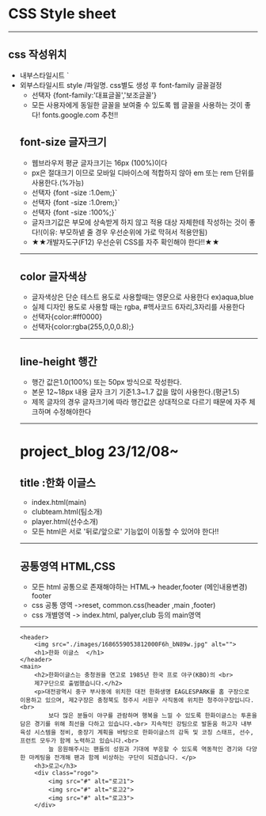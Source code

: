 # CSS Style sheet
-----
## css 작성위치
* 내부스타일시트 <head><style>여기작성</style></head>`
* 외부스타일시트 style /파일명. css별도 생성 후 
    <link rel="stylesheet" href="./styles/파일명.css>`
    ----------
## font-family 글꼴걸정
* 선택자 {font-family:'대표글꼴','보조글꼴'}
* 모든 사용자에게 동일한 글꼴을 보여줄 수 있도록 웹 글꼴을 사용하는 것이 좋다! 
  fonts.google.com 추천!!
## font-size 글자크기
* 웹브라우저 평균 글자크기는 16px (100%)이다
* px은 절대크기 이므로 모바일 디바이스에 적합하지 않아 em 또는 rem 단위를 사용한다.(%가능)
* 선택자 {font -size :1.0em;}`
* 선택자 {font -size :1.0rem;}`
* 선택자 {font -size :100%;}`
* 글자크기값은 부모에 상속받게 하지 않고 적용 대상 자체한테 작성하는 것이 좋다!(이유: 부모하넽 줄 경우 우선순위에 가로 막혀서 적용안됨)
* ★★개발자도구(F12) 우선순위 CSS를 자주 확인해야 한다!!★★
-----
## color 글자색상
* 글자색상은 단순 테스트 용도로 사용할때는 영문으로 사용한다 ex)aqua,blue
* 실제 디자인 용도로 사용할 때는 rgba, #헥사코드 6자리,3자리를 사용한다
* 선택자{color:#ff0000}
* 선택자{color:rgba(255,0,0,0.8);}
-----
## line-height 행간
* 행간 값은1.0(100%) 또는 50px 방식으로 작성한다.
* 본문 12~18px 내용 글자 크기 기준1.3~1.7 값을 많이 사용한다.(평균1.5)
* 제목 글자의 경우 글자크기에 따라 행간값은 상대적으로 다르기 때문에 자주 체크하며 수정해야한다
------
# project_blog 23/12/08~
## title :한화 이글스
* index.html(main)
* clubteam.html(팀소개)
* player.html(선수소개)
* 모든 html은 서로 '뒤로/앞으로' 기능없이 이동할 수 있어야 한다!!
-----
## 공통영역  HTML,CSS
* 모든 html 공통으로 존재해야하는 HTML-> header,footer (메인내용변경) footer
* css 공통 영역 ->reset, common.css(header ,main ,footer)
* css 개별영역  -> index.html, palyer,club 등의 main영역 
-----






    <header>
        <img src="./images/1686559053812000F6h_bN89w.jpg" alt="">
        <h1>한화 이글스  </h1>
    </header>
    <main>
        <h2>한화이글스는 충청권을 연고로 1985년 한국 프로 야구(KBO)의 <br>
        제7구단으로 출범했습니다.</h2>
        <p>대전광역시 중구 부사동에 위치한 대전 한화생명 EAGLESPARK를 홈 구장으로 이용하고 있으며, 제2구장은 충청북도 청주시 서원구 사직동에 위치한 청주야구장입니다.<br>
            보다 많은 분들이 야구를 관람하며 행복을 느낄 수 있도록 한화이글스는 투혼을 담은 경기를 위해 최선을 다하고 있습니다.<br> 지속적인 강팀으로 발돋움 하고자 내부 육성 시스템을 정비, 중장기 계획을 바탕으로 한화이글스의 감독 및 코칭 스태프, 선수, 프런트 모두가 함께 노력하고 있습니다.<br>
            늘 응원해주시는 팬들의 성원과 기대에 부응할 수 있도록 역동적인 경기와 다양한 마케팅을 전개해 팬과 함께 비상하는 구단이 되겠습니다. </p>
        <h3>로고</h3>
        <div class="rogo">
            <img src="#" alt="로고1">
            <img src="#" alt="로고2">
            <img src="#" alt="로고3">
        </div>